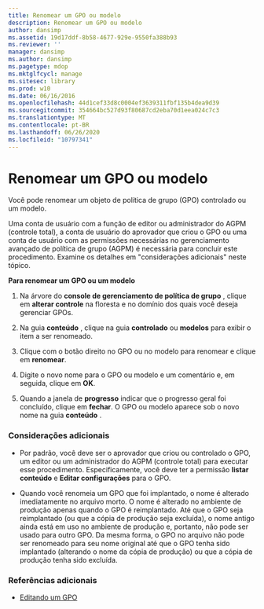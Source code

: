 ```yaml
---
title: Renomear um GPO ou modelo
description: Renomear um GPO ou modelo
author: dansimp
ms.assetid: 19d17ddf-8b58-4677-929e-9550fa388b93
ms.reviewer: ''
manager: dansimp
ms.author: dansimp
ms.pagetype: mdop
ms.mktglfcycl: manage
ms.sitesec: library
ms.prod: w10
ms.date: 06/16/2016
ms.openlocfilehash: 44d1cef33d8c0004ef3639311fbf135b4dea9d39
ms.sourcegitcommit: 354664bc527d93f80687cd2eba70d1eea024c7c3
ms.translationtype: MT
ms.contentlocale: pt-BR
ms.lasthandoff: 06/26/2020
ms.locfileid: "10797341"
---
```

# Renomear um GPO ou modelo


Você pode renomear um objeto de política de grupo (GPO) controlado ou um modelo.

Uma conta de usuário com a função de editor ou administrador do AGPM (controle total), a conta de usuário do aprovador que criou o GPO ou uma conta de usuário com as permissões necessárias no gerenciamento avançado de política de grupo (AGPM) é necessária para concluir este procedimento. Examine os detalhes em "considerações adicionais" neste tópico.

**Para renomear um GPO ou um modelo**

1.  Na árvore do **console de gerenciamento de política de grupo** , clique em **alterar controle** na floresta e no domínio dos quais você deseja gerenciar GPOs.

2.  Na guia **conteúdo** , clique na guia **controlado** ou **modelos** para exibir o item a ser renomeado.

3.  Clique com o botão direito no GPO ou no modelo para renomear e clique em **renomear**.

4.  Digite o novo nome para o GPO ou modelo e um comentário e, em seguida, clique em **OK**.

5.  Quando a janela de **progresso** indicar que o progresso geral foi concluído, clique em **fechar**. O GPO ou modelo aparece sob o novo nome na guia **conteúdo** .

### Considerações adicionais

-   Por padrão, você deve ser o aprovador que criou ou controlado o GPO, um editor ou um administrador do AGPM (controle total) para executar esse procedimento. Especificamente, você deve ter a permissão **listar conteúdo** e **Editar configurações** para o GPO.

-   Quando você renomeia um GPO que foi implantado, o nome é alterado imediatamente no arquivo morto. O nome é alterado no ambiente de produção apenas quando o GPO é reimplantado. Até que o GPO seja reimplantado (ou que a cópia de produção seja excluída), o nome antigo ainda está em uso no ambiente de produção e, portanto, não pode ser usado para outro GPO. Da mesma forma, o GPO no arquivo não pode ser renomeado para seu nome original até que o GPO tenha sido implantado (alterando o nome da cópia de produção) ou que a cópia de produção tenha sido excluída.

### Referências adicionais

-   [Editando um GPO](editing-a-gpo-agpm30ops.md)

 

 





